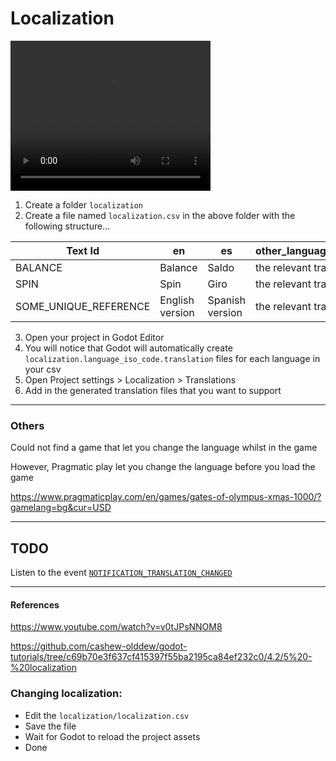 ﻿# Localization

<video width="320" height="240" controls>
  <source src="/wiki/demo-localization.mp4" type="video/mp4">
</video>

1. Create a folder `localization`
2. Create a file named `localization.csv` in the above folder with the following structure...

| Text Id               | en              | es              | other_language_iso_codes |
|-----------------------|-----------------|-----------------|--------------------------|
| BALANCE               | Balance         | Saldo           | the relevant translation |
| SPIN                  | Spin            | Giro            | the relevant translation |
| SOME_UNIQUE_REFERENCE | English version | Spanish version | the relevant translation |


3. Open your project in Godot Editor
4. You will notice that Godot will automatically create `localization.language_iso_code.translation` files for each language in your csv
5. Open Project settings > Localization > Translations
6. Add in the generated translation files that you want to support

---

### Others
Could not find a game that let you change the language whilst in the game

However, Pragmatic play let you change the language before you load the game

https://www.pragmaticplay.com/en/games/gates-of-olympus-xmas-1000/?gamelang=bg&cur=USD

---

## TODO

Listen to the event [`NOTIFICATION_TRANSLATION_CHANGED`](https://docs.godotengine.org/en/3.4/classes/class_node.html#class-node-constant-notification-translation-changed)

---

#### References

https://www.youtube.com/watch?v=v0tJPsNNOM8

https://github.com/cashew-olddew/godot-tutorials/tree/c69b70e3f637cf415397f55ba2195ca84ef232c0/4.2/5%20-%20localization


### Changing localization:
* Edit the `localization/localization.csv`
* Save the file
* Wait for Godot to reload the project assets
* Done


